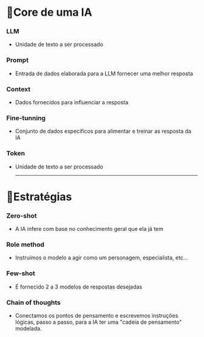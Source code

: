 
# 🚀Core de uma IA

### LLM
- Unidade de texto a ser processado
### Prompt
- Entrada de dados elaborada para a LLM fornecer uma melhor resposta

### Context
- Dados fornecidos para influenciar a resposta

### Fine-tunning
- Conjunto de dados específicos para alimentar e treinar as resposta da IA

### Token
- Unidade de texto a ser processado

  ___
# 🚀Estratégias

### Zero-shot
- A IA infere com base no conhecimento geral que ela já tem

### Role method
- Instruímos o modelo a agir como um personagem, especialista, etc...

### Few-shot
- É fornecido 2 a 3 modelos de respostas desejadas

### Chain of thoughts
- Conectamos os pontos de pensamento e escrevemos instruções lógicas, passo a passo, para a IA ter uma "cadeia de pensamento" modelada.

